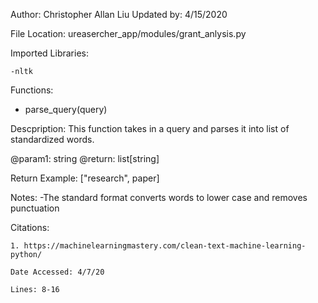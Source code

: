 Author: Christopher Allan Liu
Updated by: 4/15/2020


File Location: ureasercher_app/modules/grant_anlysis.py


Imported Libraries:

	-nltk


Functions:


+ parse_query(query)

Descpription: This function takes in a query and parses it into list of standardized words.

@param1: string
@return: list[string]

Return Example: ["research", paper]

Notes:
-The standard format converts words to lower case and removes punctuation


Citations:

 	1. https://machinelearningmastery.com/clean-text-machine-learning-python/

    Date Accessed: 4/7/20

    Lines: 8-16
